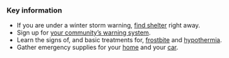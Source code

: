 
<div
  class="usa-summary-box"
  role="region"
  aria-labelledby="summary-box-key-information"
>
  <div class="usa-summary-box__body">
    <h3 class="usa-summary-box__heading" id="summary-box-key-information">
      Key information
    </h3>
    <div class="usa-summary-box__text">
      <ul class="usa-list">
        <li>
          If you are under a winter storm warning,
          <a class="usa-summary-box__link" href="">find shelter</a> right away.
        </li>
        <li>
          Sign up for
          <a class="usa-summary-box__link" href=""
            >your community’s warning system</a
          >.
        </li>
        <li>
          Learn the signs of, and basic treatments for,
          <a class="usa-summary-box__link" href="">frostbite</a> and
          <a class="usa-summary-box__link" href="">hypothermia</a>.
        </li>
        <li>
          Gather emergency supplies for your
          <a class="usa-summary-box__link" href="">home</a> and your
          <a class="usa-summary-box__link" href="">car</a>.
        </li>
      </ul>
    </div>
  </div>
</div>